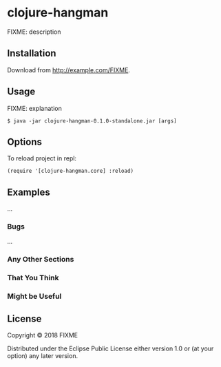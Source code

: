 # clojure-hangman

FIXME: description

## Installation

Download from http://example.com/FIXME.

## Usage

FIXME: explanation

    $ java -jar clojure-hangman-0.1.0-standalone.jar [args]

## Options

To reload project in repl:

```
(require '[clojure-hangman.core] :reload)
```

## Examples

...

### Bugs

...

### Any Other Sections

### That You Think

### Might be Useful

## License

Copyright © 2018 FIXME

Distributed under the Eclipse Public License either version 1.0 or (at
your option) any later version.
